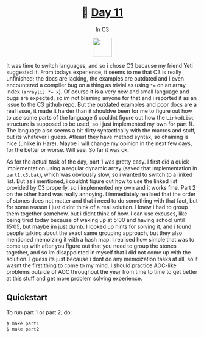 <h1 align="center">🎄 <a href="https://adventofcode.com/2023/day/11">Day 11</a></h1>
<p align="center">In <a href="https://c3-lang.org/">C3</a></p>
<p align="center">
	<img src="https://c3-lang.org/logo.svg" width="50px">
</p>

It was time to switch languages, and so i chose C3 because my friend Yeti suggested it. From todays
experience, it seems to me that C3 is really unfinished; the docs are lacking, the examples are
outdated and i even encountered a compiler bug on a thing as trivial as using `*=` on an array index
(`array[i] *= x`). Of course it is a very new and small language and bugs are expected, so im not
blaming anyone for that and i reported it as an issue to the C3 github repo. But the outdated
examples and poor docs are a real issue, it made it harder than it shouldve been for me to figure
out how to use some parts of the language (i couldnt figure out how the `LinkedList` structure is
supposed to be used, so i just implemented my own for part 1). The language also seems a bit dirty
syntactically with the macros and stuff, but its whatever i guess. Atleast they have method syntax,
so chaining is nice (unlike in Hare). Maybe i will change my opinion in the next few days, for the
better or worse. Will see. So far it was ok.

As for the actual task of the day, part 1 was pretty easy. I first did a quick implementation using
a regular dynamic array (saved that implementation in `part1.c3.bak`), which was obviously slow, so
i wanted to switch to a linked list. But as i mentioned, i couldnt figure out how to use the linked
list provided by C3 properly, so i implemented my own and it works fine. Part 2 on the other hand
was really annoying. I immediately realised that the order of stones does not matter and that i need
to do something with that fact, but for some reason i just didnt think of a real solution. I knew i
had to group them together somehow, but i didnt think of how. I can use excuses, like being tired
today because of waking up at 5:00 and having school until 15:05, but maybe im just dumb. I looked
up hints for solving it, and i found people talking about the exact same grouping approach, but they
also mentioned memoizing it with a hash map. I realised how simple that was to come up with after
you figure out that you need to group the stones together, and so im disappointed in myself that i
did not come up with the solution. I guess its just because i dont do any memoization tasks at all,
so it wasnt the first thing to come to my mind. I should practice AOC-like problems outside of AOC
throughout the year from time to time to get better at this stuff and get more problem solving
experience.

## Quickstart
To run part 1 or part 2, do:
```sh
$ make part1
$ make part2
```
